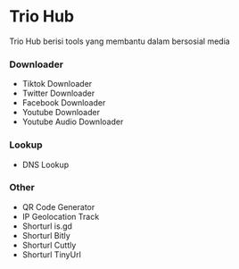# Trio Hub
Trio Hub berisi tools yang membantu dalam bersosial media

### Downloader
- Tiktok Downloader
- Twitter Downloader
- Facebook Downloader
- Youtube Downloader
- Youtube Audio Downloader

### Lookup
- DNS Lookup

### Other
- QR Code Generator
- IP Geolocation Track
- Shorturl is.gd
- Shorturl Bitly
- Shorturl Cuttly
- Shorturl TinyUrl
